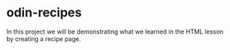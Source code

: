 # odin-recipes

In this project we will be demonstrating what we learned in the HTML lesson by creating a recipe page.
